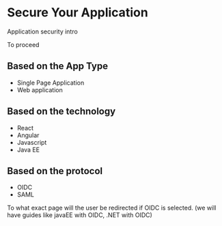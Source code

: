 # Secure Your Application

Application security intro


To proceed


## Based on the App Type
* Single Page Application
* Web application


## Based on the technology
* React
* Angular
* Javascript
* Java EE

## Based on the protocol
* OIDC
* SAML


To what exact page will the user be redirected if OIDC is selected. 
(we will have guides like javaEE with OIDC, .NET with OIDC)